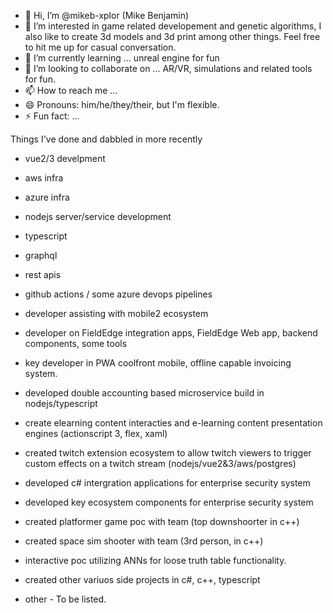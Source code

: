 - 👋 Hi, I’m @mikeb-xplor (Mike Benjamin)
- 👀 I’m interested in game related developement and genetic algorithms, I also like to create 3d models and 3d print among other things. Feel free to hit me up for casual conversation.
- 🌱 I’m currently learning ... unreal engine for fun
- 💞️ I’m looking to collaborate on ... AR/VR, simulations and related tools for fun.
- 📫 How to reach me ...
- 😄 Pronouns:  him/he/they/their, but I'm flexible.
- ⚡ Fun fact: ...

<!---
mikeb-xplor/mikeb-xplor is a ✨ special ✨ repository because its `README.md` (this file) appears on your GitHub profile.
You can click the Preview link to take a look at your changes.
--->
Things I've done and dabbled in more recently
- vue2/3 develpment
- aws infra
- azure infra
- nodejs server/service development
- typescript
- graphql
- rest apis
- github actions / some azure devops pipelines
- developer assisting with mobile2 ecosystem
- developer on FieldEdge integration apps, FieldEdge Web app, backend components, some tools
- key developer in PWA coolfront mobile, offline capable invoicing system.


- developed double accounting based microservice build in nodejs/typescript
- create elearning content interacties and e-learning content presentation engines (actionscript 3, flex, xaml)
- created twitch extension ecosystem to allow twitch viewers to trigger custom effects on a twitch stream (nodejs/vue2&3/aws/postgres)
- developed c# intergration applications for enterprise security system
- developed key ecosystem components for enterprise security system


- created platformer game poc with team (top downshoorter in c++)
- created space sim shooter with team (3rd person, in c++)
- interactive poc utilizing ANNs for loose truth table functionality.
- created other variuos side projects in c#, c++, typescript
- other - To be listed.

